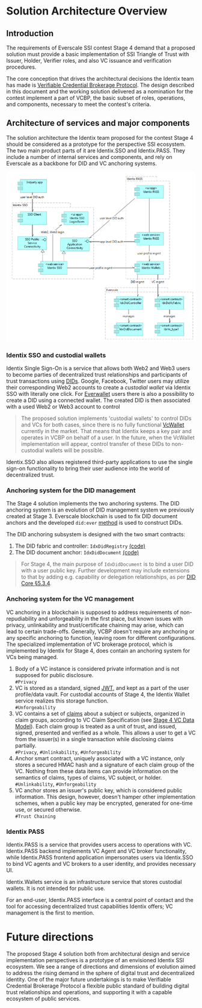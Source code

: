 # Solution Architecture Overview

## Introduction

The requirements of Everscale SSI contest Stage 4 demand that a proposed solution must provide 
a basic implementation of SSI Triangle of Trust with Issuer, Holder, Verifier roles, and also VC issuance 
and verification procedures.

The core conception that drives the architectural decisions the Identix team has made is 
[Verifiable Credential Brokerage Protocol](vc-brokerage-overview.md). The design described in this document 
and the working solution delivered as a nomination for the contest implement a part of VCBP, the basic subset of
roles, operations, and components, necessary to meet the contest's criteria.

## Architecture of services and major components

The solution architecture the Identix team proposed for the contest Stage 4 should be considered as a prototype
for the perspective SSI ecosystem. The two main product parts of it are Identix.SSO and Identix.PASS. They include 
a number of internal services and components, and rely on Everscale as a backbone for DID and VC anchoring systems.

![Identix solution architecture for Stage 4](idx-ecosystem-stage4.png)

### Identix SSO and custodial wallets
Identix Single Sign-On is a service that allows both Web2 and Web3 users to become parties of 
decentralized trust relationships and participants of trust transactions using [DIDs](https://www.w3.org/TR/did-core/).
Google, Facebook, Twitter users may utilize their corresponding Web2 accounts to create a *custodial wallet* via 
Identix SSO with literally one click. For [Everwallet](https://wallet.broxus.com/) users there is also a possibility to
create a DID using a connected wallet. The created DID is then associated with a used Web2 or Web3 account to control

> The proposed solution implements 'custodial wallets' to control DIDs and VCs for both cases, since there is no
fully functional [VcWallet](vc-brokerage-overview.md#vcwallet) currently in the market. That means that 
Identix keeps a key pair and operates in VCBP on behalf of a user. In the future, when the VcWallet implementation
will appear, control transfer of these DIDs to non-custodial wallets will be possible. 

Identix.SSO also allows registered third-party applications to use the single sign-on functionality to bring their 
user audience into the world of decentralized trust. 

### Anchoring system for the DID management
The Stage 4 solution implements the two anchoring systems. The DID anchoring system is an evolution of 
DID management system we previously created at Stage 3. Everscale blockchain is used to fix DID document anchors and 
the developed `did:ever` [method]() is used to construct DIDs.

The DID anchoring subsystem is designed with the two smart contracts:
1. The DID fabric and controller: `IdxDidRegistry` [(code)]()
2. The DID document anchor: `IdxDidDocument` [(code)]()

> For Stage 4, the main purpose of `IdxDidDocument` is to bind a user DID with a user public key. 
Further development may include extensions to that by adding e.g. capability or delegation relationships,
as per [DID Core §5.3.4](https://www.w3.org/TR/did-core/#capability-invocation). 

### Anchoring system for the VC management
VC anchoring in a blockchain is supposed to address requirements of non-repudiability and unforgeability 
in the first place, but known issues with privacy, unlinkability and trust/certificate chaining may arise, 
which can lead to certain trade-offs.
Generally, VCBP doesn't require any anchoring or any specific anchoring to function, leaving room 
for different configurations. The specialized implementation of VC brokerage protocol, 
which is implemented by Identix for Stage 4, does contain an anchoring system for VCs being managed. 

1. Body of a VC instance is considered private information and is not supposed for public disclosure.
<br/>`#Privacy`
2. VC is stored as a standard, signed [JWT](https://datatracker.ietf.org/doc/html/rfc7519), and kept as a part of
the user profile/data vault. For custodial accounts of Stage 4, the Identix Wallet service realizes this storage function.
<br/>`#Unforgeability`
3. VC contains a set of [claims](https://www.w3.org/TR/vc-data-model/#claims) about a subject or subjects, 
organized in claim groups, according to VC Claim Specification (see [Stage 4 VC Data Model](vc-data-model.md)). 
Each claim group is treated as a unit of trust, and issued, signed, presented and verified as a whole. 
This allows a user to get a VC from the issuer(s) in a single transaction while disclosing claims partially.
<br/>`#Privacy`, `#Unlinkability`, `#Unforgeability`
4. Anchor smart contract, uniquely associated with a VC instance, only stores a secured HMAC hash and a signature 
of each claim group of the VC. Nothing from these data items can provide information on the semantics of claims,
types of claims, VC subject, or holder.
<br/>`#Unlinkability`, `#Unforgeability`
5. VC anchor stores an issuer's public key, which is considered public information. This design, however, 
doesn't hamper other implementation schemes, when a public key may be encrypted, generated for one-time use, or secured
otherwise.
<br/>`#Trust Chaining`

### Identix PASS
Identix.PASS is a service that provides users access to operations with VC. Identix.PASS backend implements 
VC Agent and VC broker functionality, while Identix.PASS frontend application impersonates users via Identix.SSO
to bind VC agents and VC brokers to a user identity, and provides necessary UI.

Identix.Wallets service is an infrastructure service that stores custodial wallets. It is not intended for public use.

For an end-user, Identix.PASS interface is a central point of contact and the tool for accessing 
decentralized trust capabilities Identix offers; VC management is the first to mention.

# Future directions
The proposed Stage 4 solution both from architectural design and service implementation perspectives is a prototype
of an envisioned Identix SSI ecosystem. We see a range of directions and dimensions of evolution aimed to address
the rising demand in the sphere of digital trust and decentralized identity. 
One of the major future undertakings is to make Verifiable Credential Brokerage Protocol a flexible public standard 
of building digital trust relationships and operations, and supporting it with a capable ecosystem of public services.
